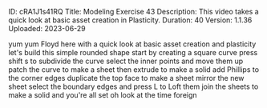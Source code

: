 ID: cRA1J1s41RQ
Title: Modeling Exercise 43
Description: This video takes a quick look at basic asset creation in Plasticity.
Duration: 40
Version: 1.1.36
Uploaded: 2023-06-29

yum yum Floyd here with a quick look at
basic asset creation and plasticity
let's build this simple rounded shape
start by creating a square curve press
shift s to subdivide the curve select
the inner points and move them up patch
the curve to make a sheet then extrude
to make a solid add Phillips to the
corner edges duplicate the top face to
make a sheet mirror the new sheet select
the boundary edges and press L to Loft
them
join the sheets to make a solid and
you're all set oh look at the time
foreign
